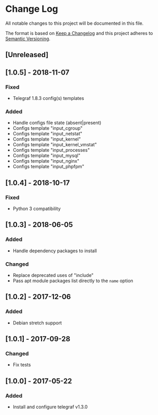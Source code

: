 # Change Log
All notable changes to this project will be documented in this file.

The format is based on [Keep a Changelog](http://keepachangelog.com/)
and this project adheres to [Semantic Versioning](http://semver.org/).

## [Unreleased]

## [1.0.5] - 2018-11-07
### Fixed
- Telegraf 1.8.3 config(s) templates

### Added
- Handle configs file state (absent|present)
- Configs template "input_cgroup"
- Configs template "input_netstat"
- Configs template "input_kernel"
- Configs template "input_kernel_vmstat"
- Configs template "input_processes"
- Configs template "input_mysql"
- Configs template "input_nginx"
- Configs template "input_phpfpm"

## [1.0.4] - 2018-10-17
### Fixed
- Python 3 compatibility

## [1.0.3] - 2018-06-05
### Added
- Handle dependency packages to install

### Changed
- Replace deprecated uses of "include"
- Pass apt module packages list directly to the `name` option

## [1.0.2] - 2017-12-06
### Added
- Debian stretch support

## [1.0.1] - 2017-09-28
### Changed
- Fix tests

## [1.0.0] - 2017-05-22
### Added
- Install and configure telegraf v1.3.0
